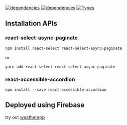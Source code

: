 [![dependencies](https://img.shields.io/badge/select-async-paginate)](https://www.npmjs.com/package/react-select-async-paginate)
[![dependencies](https://img.shields.io/badge/react-accessible-accordion)](https://www.npmjs.com/package/react-accessible-accordion)
[![Types](https://img.shields.io/npm/types/react-select-async-paginate.svg)](https://www.npmjs.com/package/react-select-async-paginate)


## Installation APIs
### react-select-async-paginate
```
npm install react-select react-select-async-paginate
```

or

```
yarn add react-select react-select-async-paginate
```

### react-accessible-accordion
```
npm install --save react-accessible-accordion
```


## Deployed using Firebase 

try out [weatherapp](https://weather-app-01.web.app/) 
